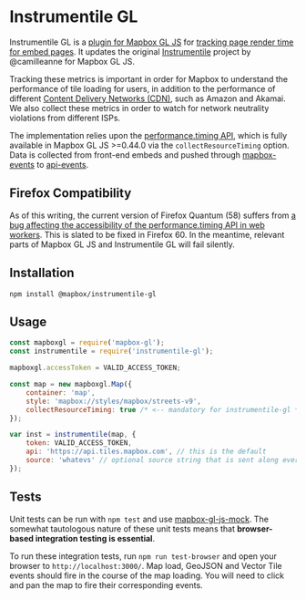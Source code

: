 Instrumentile GL
================

Instrumentile GL is a [plugin for Mapbox GL JS](https://www.mapbox.com/mapbox-gl-js/api/) for [tracking page render time for embed pages](https://github.com/mapbox/tilestream-pro/issues/3012). It updates the original [Instrumentile](https://github.com/mapbox/instrumentile) project by @camilleanne for Mapbox GL JS.

Tracking these metrics is important in order for Mapbox to understand the performance of tile loading for users, in addition to the performance of different [Content Delivery Networks (CDN)](https://en.wikipedia.org/wiki/Content_delivery_network), such as Amazon and Akamai. We also collect these metrics in order to watch for network neutrality violations from different ISPs.

The implementation relies upon the [performance.timing API](http://www.w3.org/TR/2012/REC-navigation-timing-20121217/#sec-window.performance-attribute), which is fully available in Mapbox GL JS >=0.44.0 via the `collectResourceTiming` option. Data is collected from front-end embeds and pushed through [mapbox-events](https://github.com/mapbox/mapbox-events) to [api-events](https://github.com/mapbox/api-events).

## Firefox Compatibility

As of this writing, the current version of Firefox Quantum (58) suffers from [a bug affecting the accessibility of the performance.timing API in web workers](https://bugzilla.mozilla.org/show_bug.cgi?id=1425458). This is slated to be fixed in Firefox 60. In the meantime, relevant parts of Mapbox GL JS and Instrumentile GL will fail silently.

## Installation

```
npm install @mapbox/instrumentile-gl
```

## Usage

```javascript
const mapboxgl = require('mapbox-gl');
const instrumentile = require('instrumentile-gl');

mapboxgl.accessToken = VALID_ACCESS_TOKEN;

const map = new mapboxgl.Map({
    container: 'map',
    style: 'mapbox://styles/mapbox/streets-v9',
    collectResourceTiming: true /* <-- mandatory for instrumentile-gl */
});

var inst = instrumentile(map, {
    token: VALID_ACCESS_TOKEN,
    api: 'https://api.tiles.mapbox.com', // this is the default
    source: 'whatevs' // optional source string that is sent along every event
});
```

## Tests

Unit tests can be run with `npm test` and use [mapbox-gl-js-mock](https://github.com/mapbox/mapbox-gl-js-test). The somewhat tautologous nature of these unit tests means that **browser-based integration testing is essential**.

To run these integration tests, run `npm run test-browser` and open your browser to `http://localhost:3000/`. Map load, GeoJSON and Vector Tile events should fire in the course of the map loading. You will need to click and pan the map to fire their corresponding events.